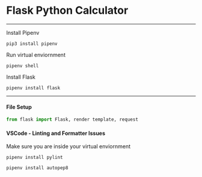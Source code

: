 # Flask Python Calculator

---

Install Pipenv

```
pip3 install pipenv
```

Run virtual enviornment

```
pipenv shell
```

Install Flask

```
pipenv install flask
```

---

#### File Setup

```python
from flask import Flask, render template, request
```

#### VSCode - Linting and Formatter Issues

Make sure you are inside your virtual enviornment

```
pipenv install pylint
```

```
pipenv install autopep8
```
